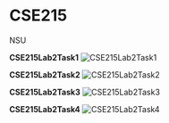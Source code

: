 # CSE215
NSU

**CSE215Lab2Task1**
![CSE215Lab2Task1](https://imgur.com/K7Re0Ot.png)

**CSE215Lab2Task2**
![CSE215Lab2Task2](https://imgur.com/gwgHUke.png)

**CSE215Lab2Task3**
![CSE215Lab2Task3](https://imgur.com/JA0YyPy.png)

**CSE215Lab2Task4**
![CSE215Lab2Task4](https://imgur.com/YMeeBgt.png)


